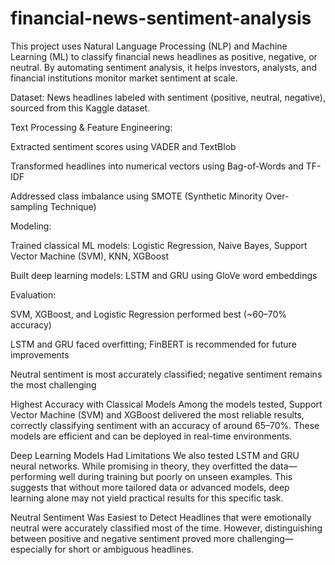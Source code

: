 # financial-news-sentiment-analysis
This project uses Natural Language Processing (NLP) and Machine Learning (ML) to classify financial news headlines as positive, negative, or neutral. By automating sentiment analysis, it helps investors, analysts, and financial institutions monitor market sentiment at scale.


Dataset: News headlines labeled with sentiment (positive, neutral, negative), sourced from this Kaggle dataset.

Text Processing & Feature Engineering:

Extracted sentiment scores using VADER and TextBlob

Transformed headlines into numerical vectors using Bag-of-Words and TF-IDF

Addressed class imbalance using SMOTE (Synthetic Minority Over-sampling Technique)

Modeling:

Trained classical ML models: Logistic Regression, Naive Bayes, Support Vector Machine (SVM), KNN, XGBoost

Built deep learning models: LSTM and GRU using GloVe word embeddings

Evaluation:

SVM, XGBoost, and Logistic Regression performed best (~60–70% accuracy)

LSTM and GRU faced overfitting; FinBERT is recommended for future improvements

Neutral sentiment is most accurately classified; negative sentiment remains the most challenging


Highest Accuracy with Classical Models
Among the models tested, Support Vector Machine (SVM) and XGBoost delivered the most reliable results, correctly classifying sentiment with an accuracy of around 65–70%. These models are efficient and can be deployed in real-time environments.

Deep Learning Models Had Limitations
We also tested LSTM and GRU neural networks. While promising in theory, they overfitted the data—performing well during training but poorly on unseen examples. This suggests that without more tailored data or advanced models, deep learning alone may not yield practical results for this specific task.

Neutral Sentiment Was Easiest to Detect
Headlines that were emotionally neutral were accurately classified most of the time. However, distinguishing between positive and negative sentiment proved more challenging—especially for short or ambiguous headlines.
